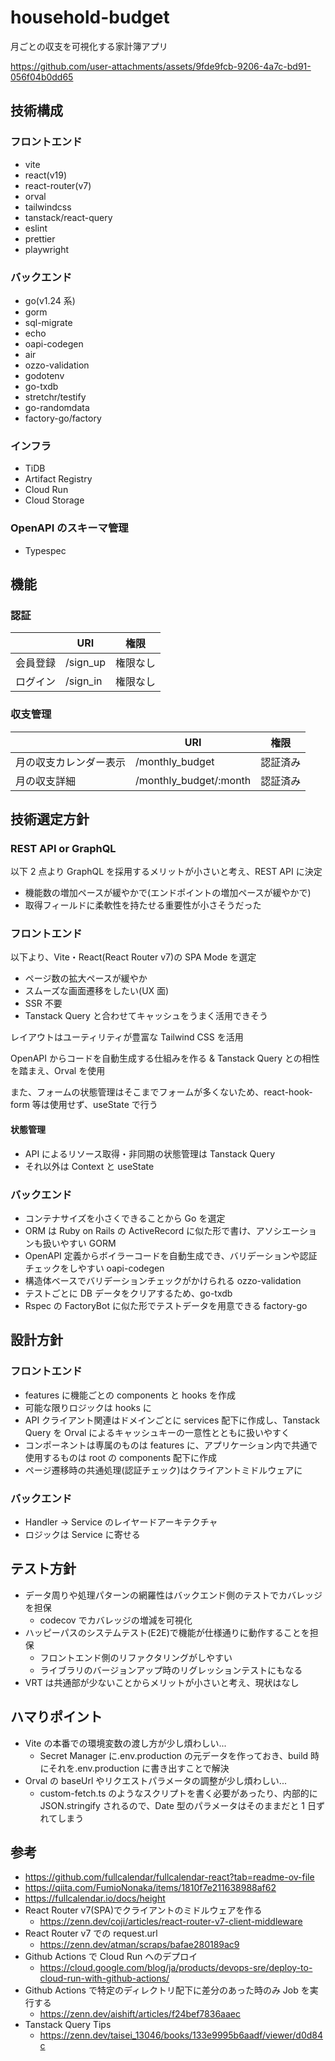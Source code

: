 # household-budget

月ごとの収支を可視化する家計簿アプリ

https://github.com/user-attachments/assets/9fde9fcb-9206-4a7c-bd91-056f04b0dd65

## 技術構成

### フロントエンド

- vite
- react(v19)
- react-router(v7)
- orval
- tailwindcss
- tanstack/react-query
- eslint
- prettier
- playwright

### バックエンド

- go(v1.24 系)
- gorm
- sql-migrate
- echo
- oapi-codegen
- air
- ozzo-validation
- godotenv
- go-txdb
- stretchr/testify
- go-randomdata
- factory-go/factory

### インフラ

- TiDB
- Artifact Registry
- Cloud Run
- Cloud Storage

### OpenAPI のスキーマ管理

- Typespec

## 機能

### 認証

|          | URI      | 権限     |
| -------- | -------- | -------- |
| 会員登録 | /sign_up | 権限なし |
| ログイン | /sign_in | 権限なし |

### 収支管理

|                        | URI                    | 権限     |
| ---------------------- | ---------------------- | -------- |
| 月の収支カレンダー表示 | /monthly_budget        | 認証済み |
| 月の収支詳細           | /monthly_budget/:month | 認証済み |

## 技術選定方針

### REST API or GraphQL

以下 2 点より GraphQL を採用するメリットが小さいと考え、REST API に決定

- 機能数の増加ペースが緩やかで(エンドポイントの増加ペースが緩やかで)
- 取得フィールドに柔軟性を持たせる重要性が小さそうだった

### フロントエンド

以下より、Vite・React(React Router v7)の SPA Mode を選定

- ページ数の拡大ペースが緩やか
- スムーズな画面遷移をしたい(UX 面)
- SSR 不要
- Tanstack Query と合わせてキャッシュをうまく活用できそう

レイアウトはユーティリティが豊富な Tailwind CSS を活用

OpenAPI からコードを自動生成する仕組みを作る & Tanstack Query との相性を踏まえ、Orval を使用

また、フォームの状態管理はそこまでフォームが多くないため、react-hook-form 等は使用せず、useState で行う

#### 状態管理

- API によるリソース取得・非同期の状態管理は Tanstack Query
- それ以外は Context と useState

### バックエンド

- コンテナサイズを小さくできることから Go を選定
- ORM は Ruby on Rails の ActiveRecord に似た形で書け、アソシエーションも扱いやすい GORM
- OpenAPI 定義からボイラーコードを自動生成でき、バリデーションや認証チェックをしやすい oapi-codegen
- 構造体ベースでバリデーションチェックがかけられる ozzo-validation
- テストごとに DB データをクリアするため、go-txdb
- Rspec の FactoryBot に似た形でテストデータを用意できる factory-go

## 設計方針

### フロントエンド

- features に機能ごとの components と hooks を作成
- 可能な限りロジックは hooks に
- API クライアント関連はドメインごとに services 配下に作成し、Tanstack Query を Orval によるキャッシュキーの一意性とともに扱いやすく
- コンポーネントは専属のものは features に、アプリケーション内で共通で使用するものは root の components 配下に作成
- ページ遷移時の共通処理(認証チェック)はクライアントミドルウェアに

### バックエンド

- Handler → Service のレイヤードアーキテクチャ
- ロジックは Service に寄せる

## テスト方針

- データ周りや処理パターンの網羅性はバックエンド側のテストでカバレッジを担保
  - codecov でカバレッジの増減を可視化
- ハッピーパスのシステムテスト(E2E)で機能が仕様通りに動作することを担保
  - フロントエンド側のリファクタリングがしやすい
  - ライブラリのバージョンアップ時のリグレッションテストにもなる
- VRT は共通部が少ないことからメリットが小さいと考え、現状はなし

## ハマりポイント

- Vite の本番での環境変数の渡し方が少し煩わしい...
  - Secret Manager に.env.production の元データを作っておき、build 時にそれを.env.production に書き出すことで解決
- Orval の baseUrl やリクエストパラメータの調整が少し煩わしい...
  - custom-fetch.ts のようなスクリプトを書く必要があったり、内部的に JSON.stringify されるので、Date 型のパラメータはそのままだと 1 日ずれてしまう

## 参考

- https://github.com/fullcalendar/fullcalendar-react?tab=readme-ov-file
- https://qiita.com/FumioNonaka/items/1810f7e211638988af62
- https://fullcalendar.io/docs/height
- React Router v7(SPA)でクライアントのミドルウェアを作る
  - https://zenn.dev/coji/articles/react-router-v7-client-middleware
- React Router v7 での request.url
  - https://zenn.dev/atman/scraps/bafae280189ac9
- Github Actions で Cloud Run へのデプロイ
  - https://cloud.google.com/blog/ja/products/devops-sre/deploy-to-cloud-run-with-github-actions/
- Github Actions で特定のディレクトリ配下に差分のあった時のみ Job を実行する
  - https://zenn.dev/aishift/articles/f24bef7836aaec
- Tanstack Query Tips
  - https://zenn.dev/taisei_13046/books/133e9995b6aadf/viewer/d0d84c
